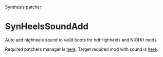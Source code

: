 Synthesis patcher

# SynHeelsSoundAdd
Auto add highheels sound to valid boots for hdtHighheels and NIOHH mods

Required patchers manager is [here](https://github.com/Mutagen-Modding/Synthesis). 
Target required mod with sound is [here](https://www.loverslab.com/files/file/1795-heels-sound).
